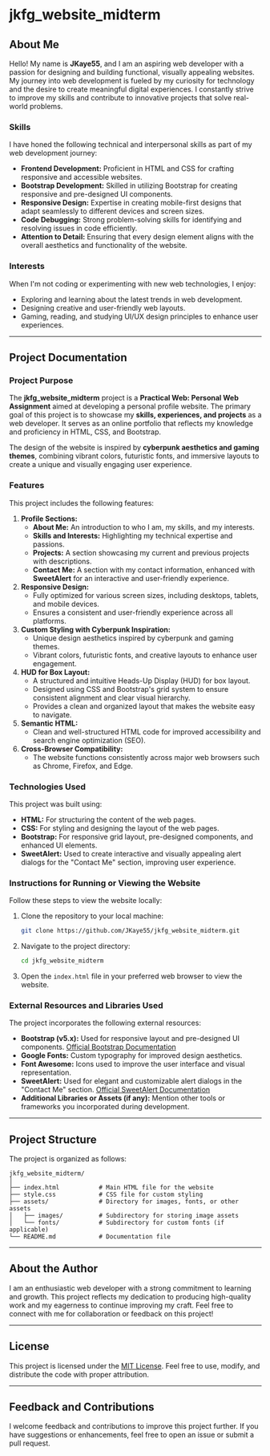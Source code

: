 # jkfg_website_midterm

## About Me
Hello! My name is **JKaye55**, and I am an aspiring web developer with a passion for designing and building functional, visually appealing websites. My journey into web development is fueled by my curiosity for technology and the desire to create meaningful digital experiences. I constantly strive to improve my skills and contribute to innovative projects that solve real-world problems.

### Skills
I have honed the following technical and interpersonal skills as part of my web development journey:
- **Frontend Development:** Proficient in HTML and CSS for crafting responsive and accessible websites.
- **Bootstrap Development:** Skilled in utilizing Bootstrap for creating responsive and pre-designed UI components.
- **Responsive Design:** Expertise in creating mobile-first designs that adapt seamlessly to different devices and screen sizes.
- **Code Debugging:** Strong problem-solving skills for identifying and resolving issues in code efficiently.
- **Attention to Detail:** Ensuring that every design element aligns with the overall aesthetics and functionality of the website.

### Interests
When I'm not coding or experimenting with new web technologies, I enjoy:
- Exploring and learning about the latest trends in web development.
- Designing creative and user-friendly web layouts.
- Gaming, reading, and studying UI/UX design principles to enhance user experiences.

---

## Project Documentation

### Project Purpose
The **jkfg_website_midterm** project is a **Practical Web: Personal Web Assignment** aimed at developing a personal profile website. The primary goal of this project is to showcase my **skills, experiences, and projects** as a web developer. It serves as an online portfolio that reflects my knowledge and proficiency in HTML, CSS, and Bootstrap. 

The design of the website is inspired by **cyberpunk aesthetics and gaming themes**, combining vibrant colors, futuristic fonts, and immersive layouts to create a unique and visually engaging user experience.

### Features
This project includes the following features:
1. **Profile Sections:**
   - **About Me:** An introduction to who I am, my skills, and my interests.
   - **Skills and Interests:** Highlighting my technical expertise and passions.
   - **Projects:** A section showcasing my current and previous projects with descriptions.
   - **Contact Me:** A section with my contact information, enhanced with **SweetAlert** for an interactive and user-friendly experience.
2. **Responsive Design:**
   - Fully optimized for various screen sizes, including desktops, tablets, and mobile devices.
   - Ensures a consistent and user-friendly experience across all platforms.
3. **Custom Styling with Cyberpunk Inspiration:**
   - Unique design aesthetics inspired by cyberpunk and gaming themes.
   - Vibrant colors, futuristic fonts, and creative layouts to enhance user engagement.
4. **HUD for Box Layout:**
   - A structured and intuitive Heads-Up Display (HUD) for box layout.
   - Designed using CSS and Bootstrap's grid system to ensure consistent alignment and clear visual hierarchy.
   - Provides a clean and organized layout that makes the website easy to navigate.
5. **Semantic HTML:**
   - Clean and well-structured HTML code for improved accessibility and search engine optimization (SEO).
6. **Cross-Browser Compatibility:**
   - The website functions consistently across major web browsers such as Chrome, Firefox, and Edge.

### Technologies Used
This project was built using:
- **HTML:** For structuring the content of the web pages.
- **CSS:** For styling and designing the layout of the web pages.
- **Bootstrap:** For responsive grid layout, pre-designed components, and enhanced UI elements.
- **SweetAlert:** Used to create interactive and visually appealing alert dialogs for the "Contact Me" section, improving user experience.

### Instructions for Running or Viewing the Website
Follow these steps to view the website locally:
1. Clone the repository to your local machine:
   ```bash
   git clone https://github.com/JKaye55/jkfg_website_midterm.git
   ```
2. Navigate to the project directory:
   ```bash
   cd jkfg_website_midterm
   ```
3. Open the `index.html` file in your preferred web browser to view the website.

### External Resources and Libraries Used
The project incorporates the following external resources:
- **Bootstrap (v5.x):** Used for responsive layout and pre-designed UI components. [Official Bootstrap Documentation](https://getbootstrap.com/)
- **Google Fonts:** Custom typography for improved design aesthetics.
- **Font Awesome:** Icons used to improve the user interface and visual representation.
- **SweetAlert:** Used for elegant and customizable alert dialogs in the "Contact Me" section. [Official SweetAlert Documentation](https://sweetalert2.github.io/)
- **Additional Libraries or Assets (if any):** Mention other tools or frameworks you incorporated during development.

---

## Project Structure
The project is organized as follows:
```
jkfg_website_midterm/
│
├── index.html           # Main HTML file for the website
├── style.css            # CSS file for custom styling
├── assets/              # Directory for images, fonts, or other assets
│   ├── images/          # Subdirectory for storing image assets
│   └── fonts/           # Subdirectory for custom fonts (if applicable)
└── README.md            # Documentation file
```

---

## About the Author
I am an enthusiastic web developer with a strong commitment to learning and growth. This project reflects my dedication to producing high-quality work and my eagerness to continue improving my craft. Feel free to connect with me for collaboration or feedback on this project!

---

## License
This project is licensed under the [MIT License](LICENSE). Feel free to use, modify, and distribute the code with proper attribution.

---

## Feedback and Contributions
I welcome feedback and contributions to improve this project further. If you have suggestions or enhancements, feel free to open an issue or submit a pull request.
